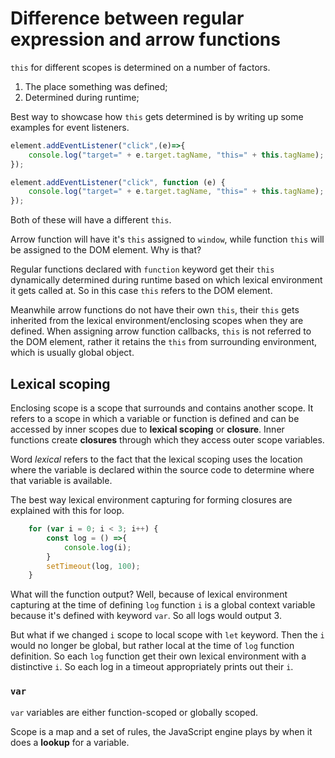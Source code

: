 # Difference between regular expression and arrow functions

`this` for different scopes is determined on a number of factors.

1. The place something was defined;
2. Determined during runtime;

Best way to showcase how `this` gets determined is by writing up some examples for event listeners.

```javascript
element.addEventListener("click",(e)=>{
    console.log("target=" + e.target.tagName, "this=" + this.tagName);
});
```

```javascript
element.addEventListener("click", function (e) {
    console.log("target=" + e.target.tagName, "this=" + this.tagName);
});
```

Both of these will have a different `this`.

Arrow function will have it's `this` assigned to `window`, while function `this` will be assigned to the DOM element. Why is that?

Regular functions declared with `function` keyword get their `this` dynamically determined during runtime based on which lexical environment it gets called at. So in this case `this` refers to the DOM element.

Meanwhile arrow functions do not have their own `this`, their `this` gets inherited from the lexical environment/enclosing scopes when they are defined. When assigning arrow function callbacks, `this` is not referred to the DOM element, rather it retains the `this` from surrounding environment, which is usually global object. 

## Lexical scoping 

Enclosing scope is a scope that surrounds and contains another scope. It refers to a scope in which a variable or function is defined and can be accessed by inner scopes due to **lexical scoping** or **closure**. Inner functions create **closures** through which they access outer scope variables.

Word *lexical* refers to the fact that the lexical scoping uses the location where the variable is declared within the source code to determine where that variable is available.

The best way lexical environment capturing for forming closures are explained with this for loop.

```javascript
    for (var i = 0; i < 3; i++) {
        const log = () =>{
            console.log(i);
        }
        setTimeout(log, 100);
    }
```

What will the function output? Well, because of lexical environment capturing at the time of defining `log` function `i` is a global context variable because it's defined with keyword `var`. So all logs would output 3.

But what if we changed `i` scope to local scope with `let` keyword. Then the `i` would no longer be global, but rather local at the time of `log` function definition. So each `log` function get their own lexical environment with a distinctive `i`. So each log in a timeout appropriately prints out their `i`.

### `var`

`var` variables are either function-scoped or globally scoped.

Scope is a map and a set of rules, the JavaScript engine plays by when it does a **lookup** for a variable.